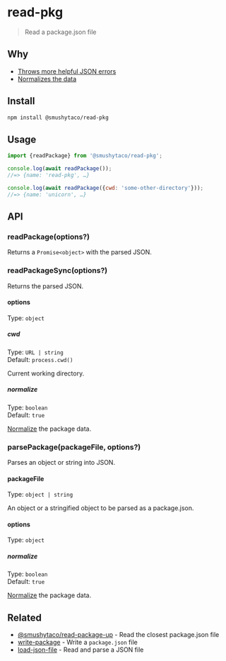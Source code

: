 # read-pkg

> Read a package.json file

## Why

- [Throws more helpful JSON errors](https://github.com/sindresorhus/parse-json)
- [Normalizes the data](https://github.com/npm/normalize-package-data#what-normalization-currently-entails)

## Install

```sh
npm install @smushytaco/read-pkg
```

## Usage

```js
import {readPackage} from '@smushytaco/read-pkg';

console.log(await readPackage());
//=> {name: 'read-pkg', …}

console.log(await readPackage({cwd: 'some-other-directory'}));
//=> {name: 'unicorn', …}
```

## API

### readPackage(options?)

Returns a `Promise<object>` with the parsed JSON.

### readPackageSync(options?)

Returns the parsed JSON.

#### options

Type: `object`

##### cwd

Type: `URL | string`\
Default: `process.cwd()`

Current working directory.

##### normalize

Type: `boolean`\
Default: `true`

[Normalize](https://github.com/npm/normalize-package-data#what-normalization-currently-entails) the package data.

### parsePackage(packageFile, options?)

Parses an object or string into JSON.

#### packageFile

Type: `object | string`

An object or a stringified object to be parsed as a package.json.

#### options

Type: `object`

##### normalize

Type: `boolean`\
Default: `true`

[Normalize](https://github.com/npm/normalize-package-data#what-normalization-currently-entails) the package data.

## Related

- [@smushytaco/read-package-up](https://github.com/SmushyTaco/read-package-up) - Read the closest package.json file
- [write-package](https://github.com/sindresorhus/write-package) - Write a `package.json` file
- [load-json-file](https://github.com/sindresorhus/load-json-file) - Read and parse a JSON file
